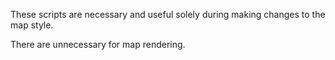 These scripts are necessary and useful solely during making changes to the map style.

There are unnecessary for map rendering.
